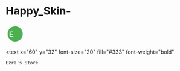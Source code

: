 # Happy_Skin-
<html>
<body>
  <svg
  xmlns="http://www.w3.org/2000/svg"
  width="200"
  height="50"
  viewBox="0 0 200 50"
  style="font-family: Arial, sans-serif;"
>
  <!-- Icon -->
  <circle cx="25" cy="25" r="20" fill="#4CAF50" />
  <text
    x="15"
    y="32"
    font-size="18"
    fill="#fff"
    font-weight="bold"
    text-anchor="middle"
  >
    E
  </text>

  <!-- Brand Name -->
  <text
    x="60"
    y="32"
    font-size="20"
    fill="#333"
    font-weight="bold"
  >
    Ezra's Store
  </text>
</svg>
</body>
  
</html> 

